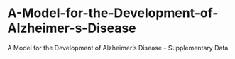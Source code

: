 # A-Model-for-the-Development-of-Alzheimer-s-Disease
A Model for the Development of Alzheimer’s Disease - Supplementary Data
